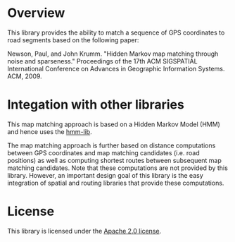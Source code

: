 # Overview

This library provides the ability to match a sequence of GPS coordinates to road segments based on the following paper:

Newson, Paul, and John Krumm. "Hidden Markov map matching through noise and sparseness." Proceedings of the 17th ACM SIGSPATIAL International Conference on Advances in Geographic Information Systems. ACM, 2009.

# Integation with other libraries
This map matching approach is based on a Hidden Markov Model (HMM) and hence uses the [hmm-lib](https://github.com/bmwcarit/hmm-lib).

The map matching approach is further based on distance computations between GPS coordinates and map matching candidates (i.e. road positions) as well as computing shortest routes between subsequent map matching candidates. Note that these computations are not provided by this library. However, an important design goal of this library is the easy integration of spatial and routing libraries that provide these computations.

# License

This library is licensed under the
[Apache 2.0 license](http://www.apache.org/licenses/LICENSE-2.0.html).
